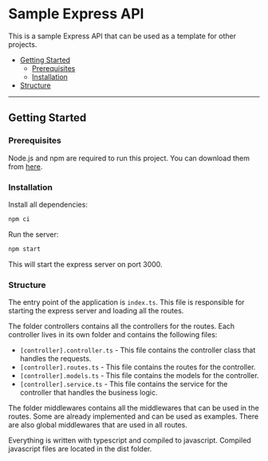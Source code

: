 # Sample Express API

This is a sample Express API that can be used as a template for other projects.

-   [Getting Started](#getting-started)
    -   [Prerequisites](#prerequisites)
    -   [Installation](#installation)
-   [Structure](#structure)

---

## Getting Started

### Prerequisites

Node.js and npm are required to run this project. You can download them from [here](https://nodejs.org/en/download/).

### Installation

Install all dependencies:

```bash
npm ci
```

Run the server:

```bash
npm start
```

This will start the express server on port 3000.

### Structure

The entry point of the application is `index.ts`. This file is responsible for starting the express server and loading all the routes.

The folder controllers contains all the controllers for the routes.
Each controller lives in its own folder and contains the following files:

-   `[controller].controller.ts` - This file contains the controller class that handles the requests.
-   `[controller].routes.ts` - This file contains the routes for the controller.
-   `[controller].models.ts` - This file contains the models for the controller.
-   `[controller].service.ts` - This file contains the service for the controller that handles the business logic.

The folder middlewares contains all the middlewares that can be used in the routes.
Some are already implemented and can be used as examples.
There are also global middlewares that are used in all routes.

Everything is written with typescript and compiled to javascript.
Compiled javascript files are located in the dist folder.
